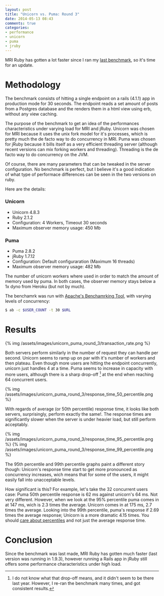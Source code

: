 ```yaml
---
layout: post
title: "Unicorn vs. Puma: Round 3"
date: 2014-05-13 08:43
comments: true
categories:
- performance
- unicorn
- puma
- jruby
---
```


MRI Ruby has gotten a lot faster since I ran my [last benchmark][1], so it's time for an update.

<!--- more -->

Methodology
===========

The benchmark consists of hitting a single endpoint on a rails (4.1.1) app  in production mode for 30 seconds. The endpoint reads a set amount of posts from a Postgres database and the renders them in a html view using erb, without any view caching.

The purpose of the benchmark  to get an idea of the performances characteristics under varying load for MRI and jRuby. Unicorn was chosen for MRI because it uses the unix fork model for it's processes, which is pretty much the de facto way to do concurrency in MRI. Puma was chosen for jRuby because it bills itself as a very efficient threading server (although recent versions can mix forking workers and threading). Threading is the de facto way to do concurrency on the JVM.

Of course, there are many parameters that can be  tweaked in the server configuration. No benchmark is perfect, but I believe it's a good indication of what type of performace differences can be seen in the two versions on ruby.

Here are the details:

### Unicorn
- Unicorn 4.8.3
- Ruby 2.1.2
- Configuration: 4 Workers, Timeout 30 seconds
- Maximum observer memory usage: 450 Mb

### Puma
- Puma 2.8.2
- jRuby 1.7.12
- Configuration: Default configuraration (Maximum 16 threads)
- Maximum observer memory usage: 482 Mb

The number of unicorn workers where used in order to match the amount of memory used by puma. In both cases, the observer memory stays below a 1x dyno from Heroku (but not by much).

The benchamrk was run with [Apache's Benchamrking Tool][2], with varying levels of concurrency:

``` bash
$ ab -c $USER_COUNT -t 30 $URL
```

Results
=======

{% img /assets/images/unicorn_puma_round_3/transaction_rate.png %}

Both servers perform similarly in the number of request they can handle per second. Unicorn seems to ramp up on par with it's number of workers and then plateau. Even though more users are hitting the endpoint concurrently, unicorn just handles 4 at a time. Puma seems to increase in capacity with more users, although there is a sharp drop-off [^1] at the end when reaching 64 concurrent users.

{% img /assets/images/unicorn_puma_round_3/response_time_50_percentile.png %}

With regards of average (or 50th percentile) response time, it looks like both servers, surprisingly, perform exactly the same!. The response times are significantly slower when the server is under heavier load, but still perform acceptably.

{% img /assets/images/unicorn_puma_round_3/response_time_95_percentile.png %}
{% img /assets/images/unicorn_puma_round_3/response_time_99_percentile.png %}

The 95th percentile and 99th percentile graphs paint a different story though: Unicorn's response time start to get more pronounced as concurrency increases, wich means that for some of the users, it might easily fall into unacceptable levels.

How significant is this? For example, let's take the 32 concurrent users case: Puma 50th percentile response is 62 ms against unicorn's 64 ms. Not very different. However, when we look at the 95% percentile puma comes in at 147 ms, wich is 2.3 times the average. Unicorn comes in at 175 ms, 2.7 times the average. Looking into the 99th percentile, puma's response if 2.69 times the average response; Unicorn is a more dramatic 4.15 times. You should [care about percentiles][3] and not just the average response time.

Conclusion
==========

Since the benchmark was last made, MRI Ruby has gotten much faster (last version was running in 1.9.3), however running a Rails app in jRuby still offers some performance characteristics under high load.

[^1]: I do not know what that drop-off means, and it didn't seem to be there last year. However, I re-ran the benchmark many times, and got consistent results.

[1]: /blog/2013/05/20/unicorn-vs-puma-redux/
[2]: https://httpd.apache.org/docs/2.2/programs/ab.html
[3]: http://apmblog.compuware.com/2012/11/14/why-averages-suck-and-percentiles-are-great/
